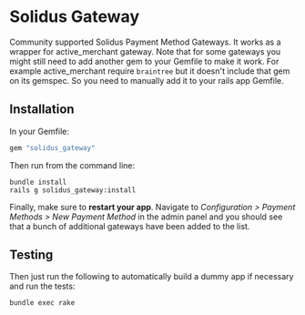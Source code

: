 Solidus Gateway
===============

Community supported Solidus Payment Method Gateways. It works as a wrapper for
active_merchant gateway. Note that for some gateways you might still need to
add another gem to your Gemfile to make it work. For example active_merchant
require `braintree` but it doesn't include that gem on its gemspec. So you
need to manually add it to your rails app Gemfile.

Installation
------------

In your Gemfile:

```ruby
gem "solidus_gateway"
```

Then run from the command line:

```shell
bundle install
rails g solidus_gateway:install
```

Finally, make sure to **restart your app**. Navigate to *Configuration >
Payment Methods > New Payment Method* in the admin panel and you should see
that a bunch of additional gateways have been added to the list.

Testing
-------

Then just run the following to automatically build a dummy app if necessary and
run the tests:

```shell
bundle exec rake
```
